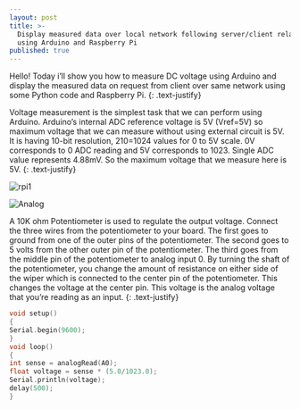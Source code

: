 ```yaml
---
layout: post
title: >-
  Display measured data over local network following server/client relationship
  using Arduino and Raspberry Pi
published: true
---
```

Hello! Today i’ll show you how to measure DC voltage using Arduino and display the measured data on request from client over same network using some Python code and Raspberry Pi.
{: .text-justify}

Voltage measurement is the simplest task that we can perform using Arduino. Arduino’s internal ADC reference voltage is 5V (Vref=5V) so maximum voltage that we can measure without using external circuit is 5V. It is having 10-bit resolution, 210=1024 values for 0 to 5V scale. 0V corresponds to 0 ADC reading and 5V corresponds to 1023. Single ADC value represents 4.88mV. So the maximum voltage that we measure here is 5V.
{: .text-justify}


![rpi1](https://lh3.googleusercontent.com/84C_lcmbQ3A5HFLaJGs3u-e1_Ian-9wAuyGID3AHXU0qOvC0dkGZRgr-W5s6NQiq-3o=w2400)
<!--more-->


![Analog](https://lh6.googleusercontent.com/JjldPoC6rYozWSxKp99KufbQb_1gDZU5Hj0MIiv0r5MfUKUcnd-5q4HL3KpF3DF30gE=w2400)


A 10K ohm Potentiometer is used to regulate the output voltage. Connect the three wires from the potentiometer to your board. The first goes to ground from one of the outer pins of the potentiometer. The second goes to 5 volts from the other outer pin of the potentiometer. The third goes from the middle pin of the potentiometer to analog input 0. By turning the shaft of the potentiometer, you change the amount of resistance on either side of the wiper which is connected to the center pin of the potentiometer. This changes the voltage at the center pin. This voltage is the analog voltage that you’re reading as an input.
{: .text-justify}

```cpp
void setup()
{
Serial.begin(9600);
}
void loop()
{
int sense = analogRead(A0);
float voltage = sense * (5.0/1023.0);
Serial.println(voltage);
delay(500);
}
```